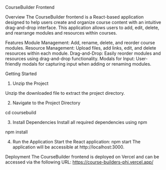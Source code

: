 CourseBuilder Frontend

Overview
The CourseBuilder frontend is a React-based application designed to help users create and organize course content with an intuitive drag-and-drop interface. This application allows users to add, edit, delete, and rearrange modules and resources within courses.

Features
Module Management: Add, rename, delete, and reorder course modules.
Resource Management: Upload files, add links, edit, and delete resources within each module.
Drag-and-Drop: Easily reorder modules and resources using drag-and-drop functionality.
Modals for Input: User-friendly modals for capturing input when adding or renaming modules.

Getting Started
1. Unzip the Project

Unzip the downloaded file to extract the project directory.

2. Navigate to the Project Directory

cd coursebuild

3. Install Dependencies
Install all required dependencies using npm

npm install

4. Run the Application
Start the React application: npm start
The application will be accessible at http://localhost:3000.

Deployment
The CourseBuilder frontend is deployed on Vercel and can be accessed via the following URL: https://course-builders-phi.vercel.app/


